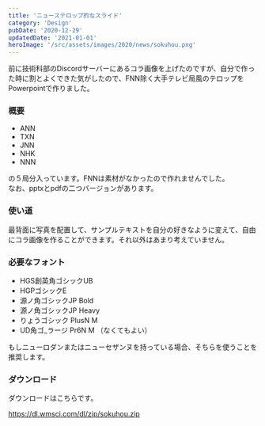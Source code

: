 ```yaml
---
title: 'ニューステロップ的なスライド'
category: 'Design'
pubDate: '2020-12-29'
updatedDate: '2021-01-01'
heroImage: '/src/assets/images/2020/news/sokuhou.png'
---
```


前に技術科部のDiscordサーバーにあるコラ画像を上げたのですが、自分で作った時に割とよくできた気がしたので、FNN除く大手テレビ局風のテロップをPowerpointで作りました。

### 概要

- ANN
- TXN
- JNN
- NHK
- NNN

の５局分入っています。FNNは素材がなかったので作れませんでした。  
なお、pptxとpdfの二つバージョンがあります。

### 使い道

最背面に写真を配置して、サンプルテキストを自分の好きなように変えて、自由にコラ画像を作ることができます。それ以外はあまり考えていません。

### 必要なフォント

- HGS創英角ゴシックUB
- HGPゴシックE
- 源ノ角ゴシックJP Bold
- 源ノ角ゴシックJP Heavy
- りょうゴシック PlusN M
- UD角ゴ_ラージ Pr6N M （なくてもよい）

もしニューロダンまたはニューセザンヌを持っている場合、そちらを使うことを推奨します。

### ダウンロード

ダウンロードはこちらです。

https://dl.wmsci.com/dl/zip/sokuhou.zip
